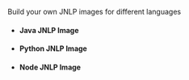 Build your own JNLP images for different languages

* #### Java JNLP Image
* #### Python JNLP Image
* #### Node JNLP Image 

